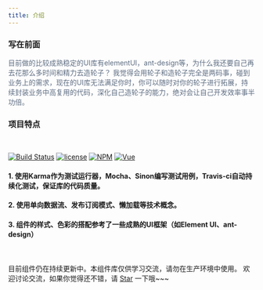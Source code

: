 ```yaml
---
title: 介绍
---
```


### 写在前面

<span style="font-size: 14px; color: #5e6d82;">目前做的比较成熟稳定的UI库有elementUI，ant-design等，为什么我还要自己再去花那么多时间和精力去造轮子？
我觉得会用轮子和造轮子完全是两码事，碰到业务上的需求，现在的UI库无法满足你时，你可以随时对你的轮子进行拓展，持续封装业务中高复用的代码，深化自己造轮子的能力，绝对会让自己开发效率事半功倍。</span>  

### 项目特点
<br/>

[![Build Status](https://travis-ci.org/FLYSASA/KOMA-UI.svg?branch=master)](https://travis-ci.org/github/FLYSASA/KOMA-UI) 
[![license](https://img.shields.io/github/license/FLYSASA/KOMA-UI?color=blue)](https://github.com/FLYSASA/KOMA-UI/blob/master/LICENSE)
[![NPM](https://img.shields.io/npm/v/koma-ui)](https://www.npmjs.com/package/koma-ui)
[![Vue](https://img.shields.io/npm/v/vue?label=vue)](https://www.npmjs.com/package/vue/v/2.6.11)
  
#### 1. 使用Karma作为测试运行器，Mocha、Sinon编写测试用例，Travis-ci自动持续化测试，保证库的代码质量。
#### 2. 使用单向数据流、发布订阅模式、懒加载等技术概念。
#### 3. 组件的样式、色彩的搭配参考了一些成熟的UI框架（如Element UI、ant-design）
<br>  

目前组件仍在持续更新中。本组件库仅供学习交流，请勿在生产环境中使用。 欢迎讨论交流，如果你觉得还不错，请 [Star](https://github.com/FLYSASA/KOMA-UI) 一下哦~~~
